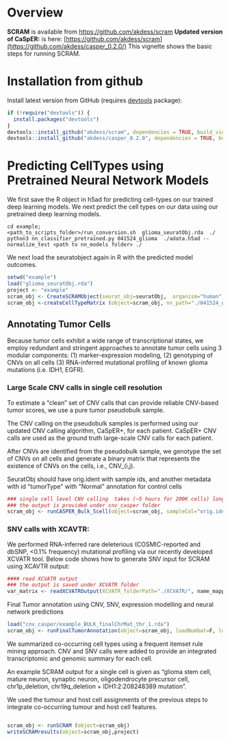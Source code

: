 
# Overview

**SCRAM** is available from https://github.com/akdess/scram 
**Updated version of CaSpER:**  is here:  [https://github.com/akdess/scram](https://github.com/akdess/casper_0.2.0/)
This vignette shows the basic steps for running SCRAM.

# Installation from github

Install latest version from GitHub (requires [devtools](https://github.com/hadley/devtools) package):

```r
if (!require("devtools")) {
  install.packages("devtools")
}
devtools::install_github("akdess/scram", dependencies = TRUE, build_vignettes = FALSE)
devtools::install_github("akdess/casper_0.2.0", dependencies = TRUE, build_vignettes = FALSE)
```




# Predicting CellTypes using Pretrained Neural Network Models

We first save the R object in h5ad for predicting cell-types on our trained deep learning models. We next predict the cell types on our data using our pretrained deep learning models.  


```
cd example;
<path_to_scripts_folder>/run_conversion.sh  glioma_seuratObj.rda  ./
python3 nn_classifier_pretrained.py 041524_glioma  ./adata.h5ad --normalize_test <path to nn_models folder> ./
```

We next load the seuratobject again in R with the predicted model outcomes. 

```r
setwd("example")
load("glioma_seuratObj.rda")
project <- "example"
scram_obj <- CreateSCRAMObject(seurat_obj=seuratObj,  organism="human", min_support=0.1, max_set_size=50) 
scram_obj <-createCellTypeMatrix (object=scram_obj, nn_path="./041524_glioma_multipleNeuralNetworks/", prob_thr=0.9, refs=c('suva_idh_a_o', 'hpa_brain_simple', 'allen_class_label_main', 'allen_neurons_only', 'TissueImmune', 'aldinger', 'codex', 'suva', 'bhaduri_withAge', 'dirks_primary_gbm_combined'), run="041524_glioma", pretrained=T)

```

## Annotating Tumor Cells
Because tumor cells exhibit a wide range of transcriptional states, we employ redundant and stringent approaches to annotate tumor cells using 3 modular components: (1) marker-expression modeling, (2) genotyping of CNVs on all cells (3) RNA-inferred mutational profiling of known glioma mutations (i.e. IDH1, EGFR). 

### Large Scale CNV calls in single cell resolution
To estimate a “clean” set of CNV calls that can provide reliable CNV-based tumor scores, we use a pure tumor pseudobulk sample.

The CNV calling on the pseudobulk samples is performed using our updated CNV calling algorithm, CaSpER+, for each patient. CaSpER+ CNV calls are used as the ground truth large-scale CNV calls for each patient. 

After CNVs are identified from the pseudobulk sample, we genotype the set of CNVs on all cells and generate a binary matrix that represents the existence of CNVs on the cells, i.e., CNV_(i,j).

SeuratObj should have orig.ident with sample ids, and another metadata with id "tumorType" with "Normal" annotation for control cells 


```r
### single cell level CNV calling  takes (~5 hours for 200K cells) long for large scRNA-Seq datasets. 
### the output is provided under cnv_casper folder
scram_obj <- runCASPER_Bulk_Scell(object=scram_obj, sampleCol="orig.ident", project)
```


### SNV calls with XCAVTR:

We performed RNA-inferred rare deleterious (COSMIC-reported and dbSNP, <0.1% frequency) mutational profiling via our recently developed XCVATR tool. 
Below code shows how to generate SNV input for SCRAM using XCAVTR output: 

```r
#### read XCVATR output
### the output is saved under XCVATR folder
var_matrix <- readXCVATROutput(XCVATR_folderPath="./XCVATR/", name_mapping)
```

Final Tumor annotation using CNV, SNV, expression modelling and neural network predictions

```r
load("cnv_casper/example_BULK_finalChrMat_thr_1.rda")
scram_obj <- runFinalTumorAnnotation(object=scram_obj, loadNumbat=F, loadCasper=T, finalChrMat_bulk=finalChrMat_bulk, loadXCVATR=T, sampleCol="orig.ident", project="example", model_genes=c("PDGFRA" ,"EGFR"  ,"SOX2" ))

```


We summarized co-occurring cell types using a frequent itemset rule mining approach. CNV and SNV calls were added to provide an integrated transcriptomic and genomic summary for each cell. 

An example SCRAM output for a single cell is given as “glioma stem cell, mature neuron, synaptic neuron, oligodendrocyte precursor cell, chr1p_deletion, chr19q_deletion + IDH1:2:208248389 mutation”.

We used the tumour and host cell assignments of the previous steps to integrate co-occurring tumour and host cell features.

```r

scram_obj <- runSCRAM (object=scram_obj) 
writeSCRAMresults(object=scram_obj,project)

```

